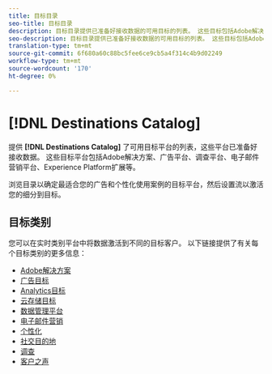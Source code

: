```yaml
---
title: 目标目录
seo-title: 目标目录
description: 目标目录提供已准备好接收数据的可用目标的列表。 这些目标包括Adobe解决方案、广告平台、调查平台、电子邮件营销平台等。
seo-description: 目标目录提供已准备好接收数据的可用目标的列表。 这些目标包括Adobe解决方案、广告平台、调查平台、电子邮件营销平台等。
translation-type: tm+mt
source-git-commit: 6f680a60c88bc5fee6ce9cb5a4f314c4b9d02249
workflow-type: tm+mt
source-wordcount: '170'
ht-degree: 0%

---
```



# [!DNL Destinations Catalog]

提供 **[!DNL Destinations Catalog]** 了可用目标平台的列表，这些平台已准备好接收数据。 这些目标平台包括Adobe解决方案、广告平台、调查平台、电子邮件营销平台、Experience Platform扩展等。

浏览目录以确定最适合您的广告和个性化使用案例的目标平台，然后设置流以激活您的细分到目标。

## 目标类别

您可以在实时类别平台中将数据激活到不同的目标客户。 以下链接提供了有关每个目标类别的更多信息：

* [Adobe解决方案](/help/rtcdp/destinations/adobe-destinations.md)
* [广告目标](/help/rtcdp/destinations/advertising-destinations.md)
* [Analytics目标](/help/rtcdp/destinations/analytics-destinations.md)
* [云存储目标](/help/rtcdp/destinations/cloud-storage-destinations.md)
* [数据管理平台](/help/rtcdp/destinations/dmp-destinations.md)
* [电子邮件营销](/help/rtcdp/destinations/email-marketing-destinations.md)
* [个性化](/help/rtcdp/destinations/personalization-destinations.md)
* [社交目的地](/help/rtcdp/destinations/social-network-destinations.md)
* [调查](/help/rtcdp/destinations/survey-destinations.md)
* [客户之声](/help/rtcdp/destinations/voice-of-customer-destinations.md)